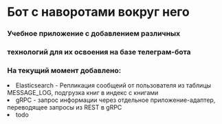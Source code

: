 # Бот с наворотами вокруг него
### Учебное приложение с добавлением различных 
### технологий для их освоения на базе телеграм-бота

### На текущий момент добавлено:
<li> Elasticsearch - Репликация сообщеий от пользователя из таблицы MESSAGE_LOG, подгрузка книг в индекс с книгами
<li> gRPC - запрос информации через отдельное приложение-адаптер, переводящее запросы из REST в gRPC
<li> todo